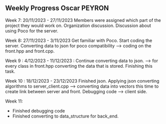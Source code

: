 Weekly Progress Oscar PEYRON 
-----------------------------

Week 7: 20/11/2023 - 27/11/2023 
Members were assigned which part of the project they would work on. 
Organization discussion. Discussion about using Poco for the server. 

Week 8: 27/11/2023 - 3/11/2023
Get familiar with Poco. Start coding  the server. Converting data to json for poco compatibility --> coding on the front.hpp and front.cpp. 

Week 9 : 4/12/2023 - 11/12/2023 : 
Continue converting data to json. --> for every class in front.hpp converting the data that is stored. Finishing this task. 

Week 10 : 18/12/2023 - 23/12/2023 
Finished json. 
Applying json converting algorithms to server_client.cpp --> converting data into vectors this time to create link between server and front. 
Debugging code --> client side. 

Week 11:
- Finished debugging code  
- Finished converting to data_structure for back_end. 




